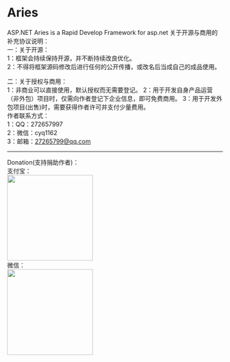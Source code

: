 # Aries
ASP.NET Aries is a Rapid Develop Framework for asp.net
关于开源与商用的补充协议说明：<br />
一：关于开源：<br />
1：框架会持续保持开源，并不断持续改良优化。<br />
2：不得将框架源码修改后进行任何的公开传播，或改名后当成自己的成品使用。<br />

二：关于授权与商用：<br />
1：非商业可以直接使用，默认授权而无需要登记。
2：用于开发自身产品运营（非外包）项目时，仅需向作者登记下企业信息，即可免费商用。
3：用于开发外包项目(出售)时，需要获得作者许可并支付少量费用。<br />
作者联系方式：<br />
1：QQ：272657997<br />
2：微信：cyq1162<br />
3：邮箱：27265799@qq.com<br />


<hr />
Donation(支持捐助作者)：<br />
支付宝：<br />
<img src="http://images.cnblogs.com/cnblogs_com/cyq1162/828949/o_2.jpg" width="200" height="200" /><br />
微信：<br />
<img src="http://images.cnblogs.com/cnblogs_com/cyq1162/828949/o_1.jpg" width="200" height="200"  />

